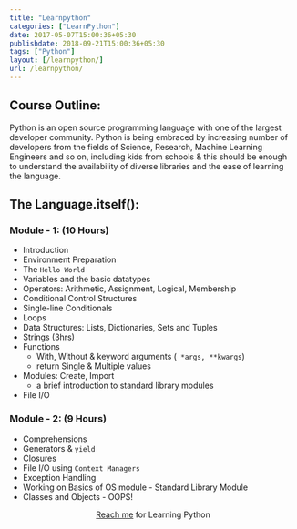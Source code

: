 ```yaml
---
title: "Learnpython"
categories: ["LearnPython"]
date: 2017-05-07T15:00:36+05:30
publishdate: 2018-09-21T15:00:36+05:30
tags: ["Python"]
layout: [/learnpython/]
url: /learnpython/
---
```


## Course Outline:

Python is an open source programming language with one of the largest developer community. Python is being embraced
by increasing number of developers from the fields of Science, Research, Machine Learning Engineers and so on, including kids from schools & this should be enough to understand the availability of diverse libraries and the ease of learning the language.

## The Language.itself():

### Module - 1: (10 Hours)

*   Introduction
*   Environment Preparation
*   The `Hello World`
*   Variables and the basic datatypes
*   Operators: Arithmetic, Assignment, Logical, Membership
*   Conditional Control Structures
*   Single-line Conditionals
*   Loops
*   Data Structures: Lists, Dictionaries, Sets and Tuples
*   Strings (3hrs)
*   Functions 
    *   With, Without & keyword arguments (` *args, **kwargs`)
    *   return Single & Multiple values
*   Modules: Create, Import
    *   a brief introduction to standard library modules
*   File I/O


### Module - 2: (9 Hours)

*   Comprehensions
*   Generators & `yield` 
*   Closures 
*   File I/O using `Context Managers` 
*   Exception Handling 
*   Working on Basics of OS module - Standard Library Module 
*   Classes and Objects - OOPS! 


<p style="text-align:center"><a href="/contact-me">Reach me</a> for Learning Python</p>